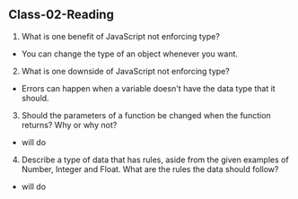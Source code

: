 ## Class-02-Reading

1. What is one benefit of JavaScript not enforcing type?

* You can change the type of an object whenever you want. 

2. What is one downside of JavaScript not enforcing type?

* Errors can happen when a variable doesn't have the data type that it should.

3. Should the parameters of a function be changed when the function returns? Why or why not?

* will do

4. Describe a type of data that has rules, aside from the given examples of Number, Integer and Float. What are the rules the data should follow?

* will do 
